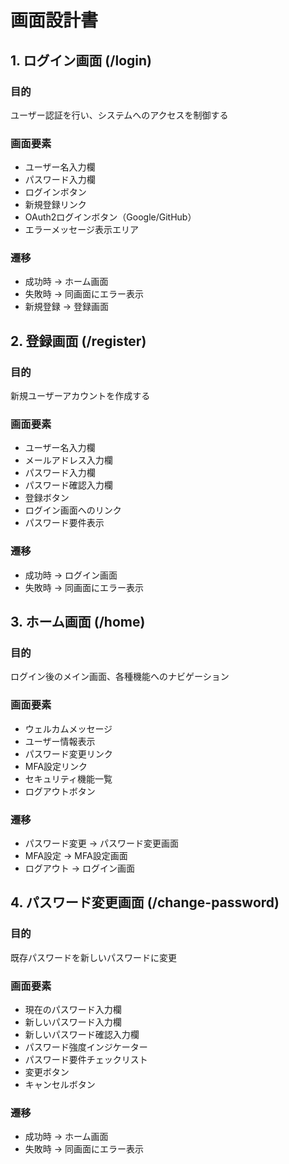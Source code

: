 # 画面設計書

## 1. ログイン画面 (/login)

### 目的
ユーザー認証を行い、システムへのアクセスを制御する

### 画面要素
- ユーザー名入力欄
- パスワード入力欄
- ログインボタン
- 新規登録リンク
- OAuth2ログインボタン（Google/GitHub）
- エラーメッセージ表示エリア

### 遷移
- 成功時 → ホーム画面
- 失敗時 → 同画面にエラー表示
- 新規登録 → 登録画面

## 2. 登録画面 (/register)

### 目的
新規ユーザーアカウントを作成する

### 画面要素
- ユーザー名入力欄
- メールアドレス入力欄
- パスワード入力欄
- パスワード確認入力欄
- 登録ボタン
- ログイン画面へのリンク
- パスワード要件表示

### 遷移
- 成功時 → ログイン画面
- 失敗時 → 同画面にエラー表示

## 3. ホーム画面 (/home)

### 目的
ログイン後のメイン画面、各種機能へのナビゲーション

### 画面要素
- ウェルカムメッセージ
- ユーザー情報表示
- パスワード変更リンク
- MFA設定リンク
- セキュリティ機能一覧
- ログアウトボタン

### 遷移
- パスワード変更 → パスワード変更画面
- MFA設定 → MFA設定画面
- ログアウト → ログイン画面

## 4. パスワード変更画面 (/change-password)

### 目的
既存パスワードを新しいパスワードに変更

### 画面要素
- 現在のパスワード入力欄
- 新しいパスワード入力欄
- 新しいパスワード確認入力欄
- パスワード強度インジケーター
- パスワード要件チェックリスト
- 変更ボタン
- キャンセルボタン

### 遷移
- 成功時 → ホーム画面
- 失敗時 → 同画面にエラー表示